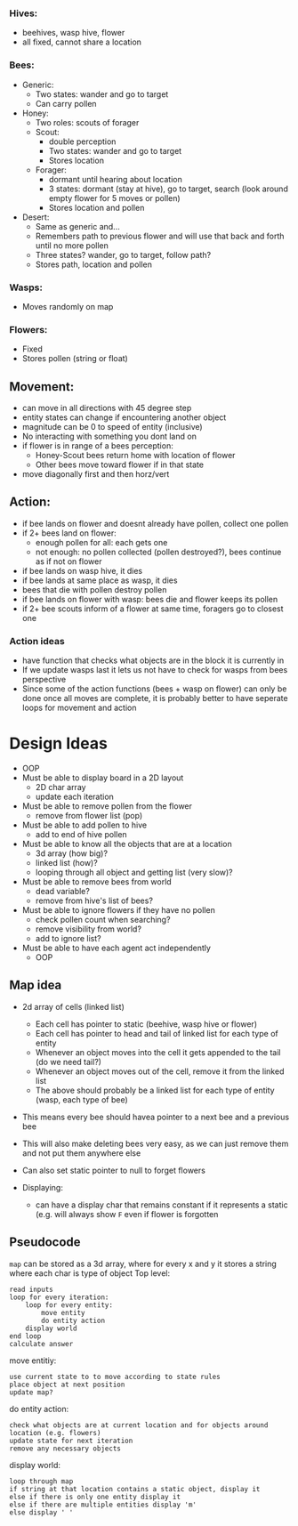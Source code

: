 ### Hives:
- beehives, wasp hive, flower
- all fixed, cannot share a location

### Bees:
- Generic: 
	- Two states: wander and go to target
	- Can carry pollen
- Honey:
	- Two roles: scouts of forager
	- Scout: 
		- double perception
		- Two states: wander and go to target
        - Stores location
    - Forager: 
        - dormant until hearing about location
        - 3 states: dormant (stay at hive), go to target, search (look around empty flower for 5 moves or pollen)
        - Stores location and pollen
- Desert:
    - Same as generic and...
    - Remembers path to previous flower and will use that back and forth until no more pollen
    - Three states? wander, go to target, follow path?
    - Stores path, location and pollen

### Wasps:
- Moves randomly on map

### Flowers:
- Fixed
- Stores pollen (string or float)

## Movement:
- can move in all directions with 45 degree step
- entity states can change if encountering another object
- magnitude can be 0 to speed of entity (inclusive)
- No interacting with something you dont land on
- if flower is in range of a bees perception:
    - Honey-Scout bees return home with location of flower
    - Other bees move toward flower if in that state
- move diagonally first and then horz/vert

## Action:
- if bee lands on flower and doesnt already have pollen, collect one pollen 
- if 2+ bees land on flower:
    - enough pollen for all: each gets one
    - not enough: no pollen collected (pollen destroyed?), bees continue as if not on flower
- if bee lands on wasp hive, it dies
- if bee lands at same place as wasp, it dies
- bees that die with pollen destroy pollen
- if bee lands on flower with wasp: bees die and flower keeps its pollen
- if 2+ bee scouts inform of a flower at same time, foragers go to closest one

### Action ideas
- have function that checks what objects are in the block it is currently in
- If we update wasps last it lets us not have to check for wasps from bees perspective
- Since some of the action functions (bees + wasp on flower) can only be done once all moves
 are complete, it is probably better to have seperate loops for movement and action

# Design Ideas
- OOP
- Must be able to display board in a 2D layout
    - 2D char array
    - update each iteration
- Must be able to remove pollen from the flower
    - remove from flower list (pop)
- Must be able to add pollen to hive
    - add to end of hive pollen
- Must be able to know all the objects that are at a location
    - 3d array (how big)?
    - linked list (how)?
    - looping through all object and getting list (very slow)?
- Must be able to remove bees from world
    - dead variable?
    - remove from hive's list of bees?
- Must be able to ignore flowers if they have no pollen
    - check pollen count when searching?
    - remove visibility from world?
    - add to ignore list?
- Must be able to have each agent act independently
    - OOP

## Map idea
- 2d array of cells (linked list)
    - Each cell has pointer to static (beehive, wasp hive or flower)
    - Each cell has pointer to head and tail of linked list for each type of entity
    - Whenever an object moves into the cell it gets appended to the tail (do we need tail?)
    - Whenever an object moves out of the cell, remove it from the linked list
    - The above should probably be a linked list for each type of entity (wasp, each type of bee)
    
- This means every bee should havea pointer to a next bee and a previous bee
- This will also make deleting bees very easy, as we can just remove them and not put them anywhere else
- Can also set static pointer to null to forget flowers
- Displaying: 
    - can have a display char that remains constant if it represents a static (e.g. will always show `F` even if flower is forgotten 



## Pseudocode

`map` can be stored as a 3d array, where for every x and y it stores a string where each char is type of object
Top level:
```
read inputs
loop for every iteration:
    loop for every entity:
        move entity
        do entity action
    display world
end loop
calculate answer
```

move entitiy:
```
use current state to to move according to state rules
place object at next position
update map?
```

do entity action:
```
check what objects are at current location and for objects around location (e.g. flowers)
update state for next iteration
remove any necessary objects
```

display world:
```
loop through map
if string at that location contains a static object, display it
else if there is only one entity display it
else if there are multiple entities display 'm'
else display ' '
```
